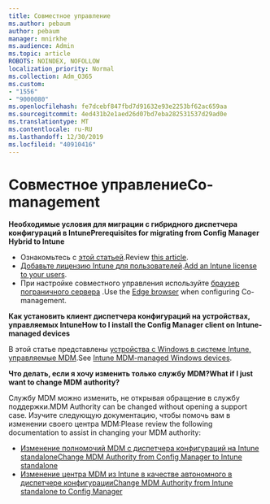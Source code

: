 ```yaml
---
title: Совместное управление
ms.author: pebaum
author: pebaum
manager: mnirkhe
ms.audience: Admin
ms.topic: article
ROBOTS: NOINDEX, NOFOLLOW
localization_priority: Normal
ms.collection: Adm_O365
ms.custom:
- "1556"
- "9000080"
ms.openlocfilehash: fe7dcebf847fbd7d91632e93e2253bf62ac659aa
ms.sourcegitcommit: 4ed431b2e1aed26d07bd7eba282531537d29ad0e
ms.translationtype: MT
ms.contentlocale: ru-RU
ms.lasthandoff: 12/30/2019
ms.locfileid: "40910416"
---
```

# <a name="co-management"></a><span data-ttu-id="2284f-102">Совместное управление</span><span class="sxs-lookup"><span data-stu-id="2284f-102">Co-management</span></span>

<span data-ttu-id="2284f-103">**Необходимые условия для миграции с гибридного диспетчера конфигураций в Intune**</span><span class="sxs-lookup"><span data-stu-id="2284f-103">**Prerequisites for migrating from Config Manager Hybrid to Intune**</span></span>

- <span data-ttu-id="2284f-104">Ознакомьтесь с [этой статьей](https://docs.microsoft.com/sccm/mdm/deploy-use/migrate-hybridmdm-to-intunesa).</span><span class="sxs-lookup"><span data-stu-id="2284f-104">Review [this article](https://docs.microsoft.com/sccm/mdm/deploy-use/migrate-hybridmdm-to-intunesa).</span></span>
- <span data-ttu-id="2284f-105">[Добавьте лицензию Intune для пользователей](https://docs.microsoft.com/intune/licenses-assign).</span><span class="sxs-lookup"><span data-stu-id="2284f-105">[Add an Intune license to your users](https://docs.microsoft.com/intune/licenses-assign).</span></span>
- <span data-ttu-id="2284f-106">При настройке совместного управления используйте [браузер пограничного сервера](https://www.microsoft.com/windows/microsoft-edge) .</span><span class="sxs-lookup"><span data-stu-id="2284f-106">Use the [Edge browser](https://www.microsoft.com/windows/microsoft-edge) when configuring Co-management.</span></span>

<span data-ttu-id="2284f-107">**Как установить клиент диспетчера конфигураций на устройствах, управляемых Intune**</span><span class="sxs-lookup"><span data-stu-id="2284f-107">**How to I install the Config Manager client on Intune-managed devices**</span></span>

<span data-ttu-id="2284f-108">В этой статье представлены [устройства с Windows в системе Intune, управляемые MDM](https://docs.microsoft.com/sccm/core/clients/deploy/deploy-clients-to-windows-computers#bkmk_mdm).</span><span class="sxs-lookup"><span data-stu-id="2284f-108">See [Intune MDM-managed Windows devices](https://docs.microsoft.com/sccm/core/clients/deploy/deploy-clients-to-windows-computers#bkmk_mdm).</span></span>

<span data-ttu-id="2284f-109">**Что делать, если я хочу изменить только службу MDM?**</span><span class="sxs-lookup"><span data-stu-id="2284f-109">**What if I just want to change MDM authority?**</span></span>

<span data-ttu-id="2284f-110">Службу MDM можно изменить, не открывая обращение в службу поддержки.</span><span class="sxs-lookup"><span data-stu-id="2284f-110">MDM Authority can be changed without opening a support case.</span></span> <span data-ttu-id="2284f-111">Изучите следующую документацию, чтобы помочь вам в изменении своего центра MDM:</span><span class="sxs-lookup"><span data-stu-id="2284f-111">Please review the following documentation to assist in changing your MDM authority:</span></span>
- [<span data-ttu-id="2284f-112">Изменение полномочий MDM с диспетчера конфигураций на Intune standalone</span><span class="sxs-lookup"><span data-stu-id="2284f-112">Change MDM Authority from Config Manager to Intune standalone</span></span>](https://docs.microsoft.com/sccm/mdm/deploy-use/migrate-change-mdm-authority)
- [<span data-ttu-id="2284f-113">Изменение центра MDM из Intune в качестве автономного в диспетчере конфигурации</span><span class="sxs-lookup"><span data-stu-id="2284f-113">Change MDM Authority from Intune standalone to Config Manager</span></span>](https://docs.microsoft.com/intune-classic/deploy-use/prerequisites-for-enrollment#what-to-do-if-you-choose-the-wrong-mdm-authority-setting)